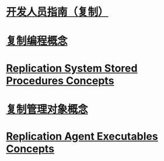 # [开发人员指南（复制）](replication-developer-documentation.md)
# [复制编程概念](replication-programming-concepts.md)
# [Replication System Stored Procedures Concepts](replication-system-stored-procedures-concepts.md)
# [复制管理对象概念](replication-management-objects-concepts.md)
# [Replication Agent Executables Concepts](replication-agent-executables-concepts.md)

